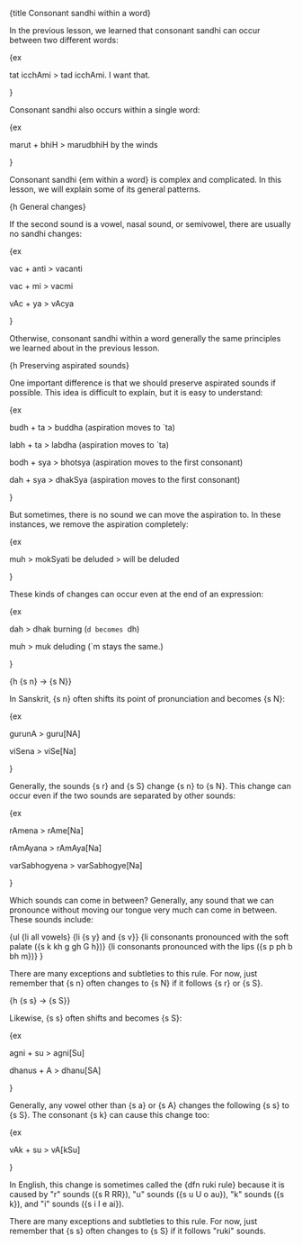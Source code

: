 {title Consonant sandhi within a word}

In the previous lesson, we learned that consonant sandhi can occur between two
different words:

{ex

tat icchAmi > tad icchAmi.
I want that.

}

Consonant sandhi also occurs within a single word:

{ex

marut + bhiH > marudbhiH
by the winds

}

Consonant sandhi {em within a word} is complex and complicated. In this lesson,
we will explain some of its general patterns.


{h General changes}

If the second sound is a vowel, nasal sound, or semivowel, there are usually no
sandhi changes:

{ex

vac + anti > vacanti

vac + mi > vacmi

vAc + ya > vAcya

}

Otherwise, consonant sandhi within a word generally the same principles we
learned about in the previous lesson.


{h Preserving aspirated sounds}

One important difference is that we should preserve aspirated sounds if
possible. This idea is difficult to explain, but it is easy to understand:

{ex

budh + ta > buddha
(aspiration moves to `ta)

labh + ta > labdha
(aspiration moves to `ta)

bodh + sya > bhotsya
(aspiration moves to the first consonant)

dah + sya > dhakSya
(aspiration moves to the first consonant)

}

But sometimes, there is no sound we can move the aspiration to. In these
instances, we remove the aspiration completely:

{ex

muh > mokSyati
be deluded > will be deluded

}

These kinds of changes can occur even at the end of an expression:

{ex

dah > dhak
burning
(`d becomes `dh)

muh > muk
deluding
(`m stays the same.)

}


{h {s n} &rarr; {s N}}

In Sanskrit, {s n} often shifts its point of pronunciation and becomes {s N}:

{ex

gurunA > guru[NA]

viSena > viSe[Na]

}

Generally, the sounds {s r} and {s S} change {s n} to {s N}. This change can
occur even if the two sounds are separated by other sounds:

{ex

rAmena > rAme[Na]

rAmAyana > rAmAya[Na]

varSabhogyena > varSabhogye[Na]

}

Which sounds can come in between? Generally, any sound that we can pronounce
without moving our tongue very much can come in between. These sounds include:

{ul
    {li all vowels}
    {li {s y} and {s v}}
    {li consonants pronounced with the soft palate ({s k kh g gh G h})}
    {li consonants pronounced with the lips ({s p ph b bh m})}
}

There are many exceptions and subtleties to this rule. For now, just remember
that {s n} often changes to {s N} if it follows {s r} or {s S}.


{h {s s} &rarr; {s S}}

Likewise, {s s} often shifts and becomes {s S}:

{ex

agni + su > agni[Su]

dhanus + A > dhanu[SA]

}

Generally, any vowel other than {s a} or {s A} changes the following {s s} to
{s S}. The consonant {s k} can cause this change too:

{ex

vAk + su > vA[kSu]

}

In English, this change is sometimes called the {dfn ruki rule} because it is
caused by "r" sounds ({s R RR}), "u" sounds ({s u U o au}), "k" sounds ({s
k}), and "i" sounds ({s i I e ai}).

There are many exceptions and subtleties to this rule. For now, just remember
that {s s} often changes to {s S} if it follows "ruki" sounds.
